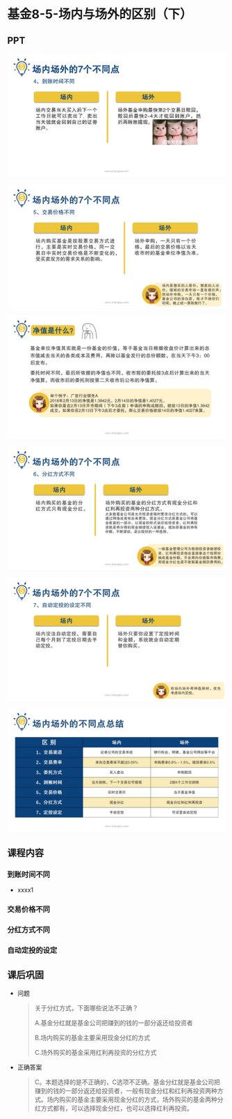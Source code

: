 # 基金8-5-场内与场外的区别（下）

## PPT

![课程ppt](assets/8-5-1.jpeg)

![课程ppt](assets/8-5-2.jpeg)

![课程ppt](assets/8-5-3.jpeg)

![课程ppt](assets/8-5-4.jpeg)

![课程ppt](assets/8-5-5.jpeg)

![课程ppt](assets/8-5-6.jpeg)

## 课程内容

### 到账时间不同

- xxxx1

  > 

### 交易价格不同

### 分红方式不同

### 自动定投的设定

## 课后巩固

- 问题

  > 关于分红方式，下面哪些说法不正确？
  >
  > A.基金分红就是基金公司把赚到的钱的一部分返还给投资者
  >
  > B.场内购买的基金主要采用现金分红的方式
  >
  > C.场外购买的基金采用红利再投资的分红方式

- 正确答案

  > C。本题选择的是不正确的，C选项不正确。基金分红就是基金公司把赚到的钱的一部分返还给投资者，一般有现金分红和红利再投资两种方式。场内购买的基金主要采用现金分红的方式，场外购买的基金两种分红方式都有，可以选择现金分红，也可以选择红利再投资。